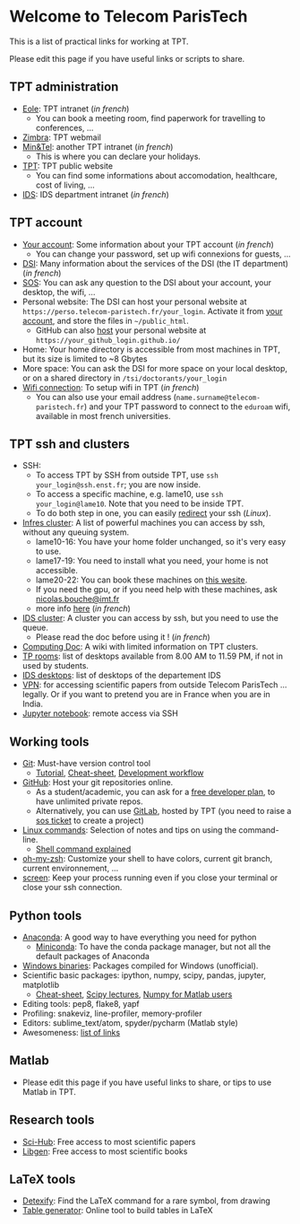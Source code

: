 # Welcome to Telecom ParisTech

This is a list of practical links for working at TPT.

Please edit this page if you have useful links or scripts to share.

## TPT administration
- [Eole](https://eole.telecom-paristech.fr/): TPT intranet (_in french_)
    - You can book a meeting room, find paperwork for travelling to conferences, ...
- [Zimbra](https://z.mines-telecom.fr/zimbra/mail): TPT webmail
- [Min&Tel](https://mintel.imt.fr): another TPT intranet (_in french_)
    - This is where you can declare your holidays.
- [TPT](https://www.telecom-paristech.fr/eng): TPT public website
    - You can find some informations about accomodation, healthcare, cost of living, ...
- [IDS](https://intranet.tsi.telecom-paristech.fr/): IDS department intranet (_in french_)

## TPT account
- [Your account](https://moncompte.telecom-paristech.fr//mon_compte/): Some information about your TPT account (_in french_)
    - You can change your password, set up wifi connexions for guests, ...
- [DSI](https://www.telecom-paristech.fr/vivre-ecole/services-numeriques-dsi.html): Many information about the services of the DSI (the IT department) (_in french_)
- [SOS](https://sos.telecom-paristech.fr/front/helpdesk.public.php): You can ask any question to the DSI about your account, your desktop, the wifi, ...
- Personal website: The DSI can host your personal website at `https://perso.telecom-paristech.fr/your_login`. Activate it from [your account](https://moncompte.telecom-paristech.fr//mon_compte/), and store the files in `~/public_html`.
    - GitHub can also [host](https://pages.github.com/) your personal website at `https://your_github_login.github.io/`
- Home: Your home directory is accessible from most machines in TPT, but its size is limited to ~8 Gbytes
- More space: You can ask the DSI for more space on your local desktop, or on a shared directory in `/tsi/doctorants/your_login`
- [Wifi connection](https://www.telecom-paristech.fr/vivre-ecole/services-numeriques-dsi/connexion-au-reseau-sans-fil.html): To setup wifi in TPT (_in french_)
    - You can also use your email address (`name.surname@telecom-paristech.fr`) and your TPT password to connect to the `eduroam` wifi, available in most french universities.

## TPT ssh and clusters
- SSH:
    - To access TPT by SSH from outside TPT, use `ssh your_login@ssh.enst.fr`; you are now inside.
    - To access a specific machine, e.g. lame10, use `ssh your_login@lame10`. Note that you need to be inside TPT.
    - To do both step in one, you can easily [redirect](https://superuser.com/a/170592/601170) your ssh (_Linux_).
- [Infres cluster](https://services.infres.enst.fr/cpu/): A list of powerful machines you can access by ssh, without any queuing system.
    - lame10-16: You have your home folder unchanged, so it's very easy to use.
    - lame17-19: You need to install what you need, your home is not accessible.
    - lame20-22: You can book these machines on [this wesite](https://reservation.r2.enst.fr/app/Web/view-schedule.php).
    - If you need the gpu, or if you need help with these machines, ask nicolas.bouche@imt.fr
    - more info [here](https://services.infres.enst.fr/services/infres/servers.html) (_in french_)
- [IDS cluster](http://www.cluster.enst.fr/): A cluster you can access by ssh, but you need to use the queue.
    - Please read the doc before using it ! (_in french_)
- [Computing Doc](https://computingdoc.telecom-paristech.fr/PageAccueil): A wiki with limited information on TPT clusters.
- [TP rooms](https://www.telecom-paristech.fr/vivre-ecole/services-numeriques-dsi/salles-de-tp/equipements.html): list of desktops available from 8.00 AM to 11.59 PM, if not in used by students.
- [IDS desktops](https://intranet.tsi.telecom-paristech.fr/pcs_linux/stations/stations.html):  list of desktops of the departement IDS
- [VPN](http://www.telecom-paristech.fr/fileadmin/documents/images/Vivre_ecole/services_numeriques/Documentation/PPTP_Linux.pdf): for accessing scientific papers from outside Telecom ParisTech ... legally. Or if you want to pretend you are in France when you are in India.
- [Jupyter notebook](https://coderwall.com/p/ohk6cg/remote-access-to-ipython-notebooks-via-ssh): remote access via SSH

## Working tools
- [Git](https://git-scm.com/): Must-have version control tool
    - [Tutorial](https://git-scm.com/docs/gittutorial), [Cheat-sheet](https://www.git-tower.com/blog/git-cheat-sheet/), [Development workflow](https://docs.scipy.org/doc/numpy/dev/gitwash/development_workflow.html)
- [GitHub](https://github.com/): Host your git repositories online.
    - As a student/academic, you can ask for a [free developer plan](https://education.github.com/pack), to have unlimited private repos.
    - Alternatively, you can use [GitLab](https://gitlab.telecom-paristech.fr/users/sign_in), hosted by TPT (you need to raise a [sos ticket](https://sos.telecom-paristech.fr/front/helpdesk.public.php) to create a project)
- [Linux commands](https://github.com/jlevy/the-art-of-command-line/blob/master/README.md): Selection of notes and tips on using the command-line.
    - [Shell command explained](https://explainshell.com/)
- [oh-my-zsh](https://github.com/robbyrussell/oh-my-zsh): Customize your shell to have colors, current git branch, current environnement, ...
- [screen](https://www.linode.com/docs/networking/ssh/using-gnu-screen-to-manage-persistent-terminal-sessions/): Keep your process running even if you close your terminal or close your ssh connection.

## Python tools
- [Anaconda](https://www.continuum.io/downloads): A good way to have everything you need for python
    - [Miniconda](https://conda.io/miniconda.html): To have the conda package manager, but not all the default packages of Anaconda
- [Windows binaries](http://www.lfd.uci.edu/~gohlke/pythonlibs/): Packages compiled for Windows (unofficial).
- Scientific basic packages: ipython, numpy, scipy, pandas, jupyter, matplotlib
    - [Cheat-sheet](https://ipgp.github.io/scientific_python_cheat_sheet/), [Scipy lectures](http://www.scipy-lectures.org/), [Numpy for Matlab users](http://scipy.github.io/old-wiki/pages/NumPy_for_Matlab_Users)
- Editing tools: pep8, flake8, yapf
- Profiling: snakeviz, line-profiler, memory-profiler
- Editors: sublime_text/atom, spyder/pycharm (Matlab style)
- Awesomeness: [list of links](https://github.com/kirang89/pycrumbs)

## Matlab
- Please edit this page if you have useful links to share, or tips to use Matlab in TPT.

## Research tools
- [Sci-Hub](http://sci-hub.cc/): Free access to most scientific papers
- [Libgen](http://gen.lib.rus.ec/): Free access to most scientific books

## LaTeX tools
- [Detexify](http://detexify.kirelabs.org/classify.html): Find the LaTeX command for a rare symbol, from drawing
- [Table generator](http://www.tablesgenerator.com/): Online tool to build tables in LaTeX
